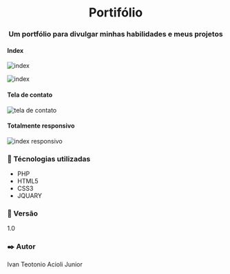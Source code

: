 <h1 align="center">Portifólio</h1>
<h3 align="center">Um portfólio para divulgar minhas habilidades e meus projetos</h3>

#### Index
![index](https://github.com/IvanDesenvolvedor/portifolio/blob/master/imagens/imgreadm1.PNG)

![index](https://github.com/IvanDesenvolvedor/portifolio/blob/master/imagens/imgreadm2.PNG)


#### Tela de contato

![tela de contato](https://github.com/IvanDesenvolvedor/portifolio/blob/master/imagens/imgreadm3.PNG)

#### Totalmente responsivo

![index responsivo](https://github.com/IvanDesenvolvedor/portifolio/blob/master/imagens/imgreadm4.PNG)

### :wrench: Técnologias utilizadas
<ul>
  <li>PHP</li>
  <li>HTML5</li>
  <li>CSS3</li>
  <li>JQUARY</li>
</ul>

### :pushpin: Versão
<p>1.0</p>

### :black_nib: Autor
<p>Ivan Teotonio Acioli Junior</p>
